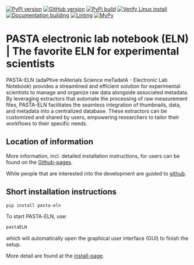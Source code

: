
[![PyPI version](https://badge.fury.io/py/pasta-eln.svg)](https://badge.fury.io/py/pasta-eln)
[![GitHub version](https://badge.fury.io/gh/PASTA-ELN%2Fpasta-eln.svg)](https://badge.fury.io/gh/PASTA-ELN%2Fpasta-eln)
[![PyPi build](https://github.com/PASTA-ELN/pasta-eln/actions/workflows/pypi.yml/badge.svg)](https://github.com/PASTA-ELN/pasta-eln/actions/workflows/pypi.yml)
[![Verify Linux install](https://github.com/PASTA-ELN/pasta-eln/actions/workflows/installLinux.yml/badge.svg)](https://github.com/PASTA-ELN/pasta-eln/actions/workflows/installLinux.yml)
[![Documentation building](https://github.com/PASTA-ELN/pasta-eln/actions/workflows/docbuild.yml/badge.svg)](https://github.com/PASTA-ELN/pasta-eln/actions/workflows/docbuild.yml)
[![Linting](https://github.com/PASTA-ELN/pasta-eln/actions/workflows/pylint.yml/badge.svg)](https://github.com/PASTA-ELN/pasta-eln/actions/workflows/pylint.yml)
[![MyPy](https://github.com/PASTA-ELN/pasta-eln/actions/workflows/mypy.yml/badge.svg)](https://github.com/PASTA-ELN/pasta-eln/actions/workflows/mypy.yml)

# PASTA electronic lab notebook (ELN) | The favorite ELN for experimental scientists

PASTA-ELN (adaPtive mAterials Science meTadatA - Electronic Lab Notebook) provides a streamlined and efficient solution for experimental scientists to manage and organize raw data alongside associated metadata. By leveraging extractors that automate the processing of raw measurement files, PASTA-ELN facilitates the seamless integration of thumbnails, data, and metadata into a centralized database. These extractors can be customized and shared by users, empowering researchers to tailor their workflows to their specific needs.

## Location of information
More information, incl. detailed installation instructions, for users can be found on the [Github-pages](https://pasta-eln.github.io/pasta-eln/).

While people that are interested into the development are guided to [github](https://github.com/PASTA-ELN/pasta-eln/).

## Short installation instructions
``` bash
pip install pasta-eln
```

To start PASTA-ELN, use:
``` bash
pastaELN
```
which will automatically open the graphical user interface (GUI) to finish the setup.

More detail are found at the [install-page](https://pasta-eln.github.io/pasta-eln/install.html).
